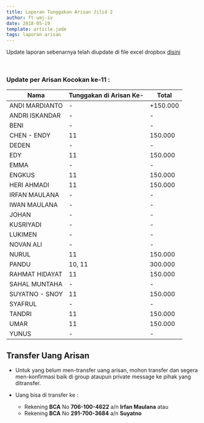 ```yaml
---
title: Laporan Tunggakan Arisan Jilid 2
author: ft-umj-iv
date: 2018-05-19
template: article.jade
tags: laporan arisan
---
```


Update laporan sebenarnya telah diupdate di file excel dropbox [disini](https://www.dropbox.com/s/lqrvit24hfh3fot/Arisan%20UMJ%20TechInfo4%20Jilid%2002.xlsx?dl=0)

<br/>
<span class="more"></span>

### Update per Arisan Kocokan ke-11 :

|Nama									| Tunggakan di Arisan Ke- 	| Total 			|
| -------------------	| ------------------------- | ----------- |
| ANDI MARDIANTO 			| -	    		 						    | +150.000  		|
| ANDRI ISKANDAR 			| - 			  		            | -        		|
| BENI 						    | -			  		              | -				 		|
| CHEN - ENDY 				| 11		 						        | 150.000  		|
| DEDEN 					    | -			  		              | -				 		|
| EDY 						    | 11		 						        | 150.000  		|
| EMMA 						    | - 			  		            | -					 	|
| ENGKUS 					    | 11		 						        | 150.000  		|
| HERI AHMADI 				| 11		 						        | 150.000  		|
| IRFAN MAULANA 			| -			  		              | -        		|
| IWAN MAULANA 				| -			  		              | -				 		|
| JOHAN 					    | -			  		              | -				 		|
| KUSRIYADI 				  | -			  		              | -				 		|
| LUKIMEN 					  | -			  		              | -				 		|
| NOVAN ALI 				  | -			  		              | -				 		|
| NURUL				 		    | 11    		 						    | 150.000  		|
| PANDU 					    | 10, 11 							      | 300.000  		|
| RAHMAT HIDAYAT 			| 11    		 						    | 150.000  		|
| SAHAL MUNTAHA 			| -	    		 						    | -			  		|
| SUYATNO - SNOY 			| 11    		 						    | 150.000  		|
| SYAFRUL 					  | -    		 						    	| -			  		|
| TANDRI 					    | 11    		 						    | 150.000  		|
| UMAR 						    | 11    		 						    | 150.000  		|
| YUNUS 					    | -			  		              | -				 		|

## Transfer Uang Arisan

+ Untuk yang belum men-transfer uang arisan, mohon transfer dan segera men-konfirmasi baik di group ataupun private message ke pihak yang ditransfer.

+ Uang bisa di transfer ke :
	- Rekening <b>BCA</b> No <b>706-100-4622</b> a/n <b>Irfan Maulana</b> atau
	- Rekening <b>BCA</b> No <b>291-700-3684</b> a/n <b>Suyatno</b>
